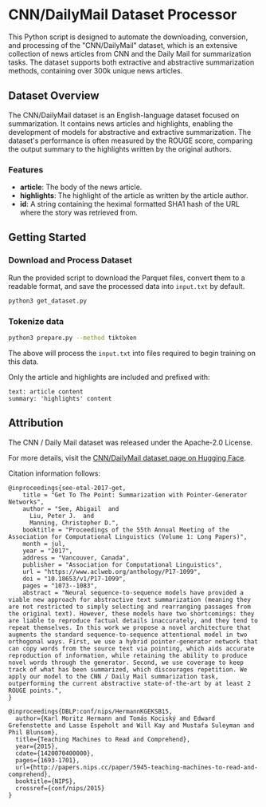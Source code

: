 # CNN/DailyMail Dataset Processor

This Python script is designed to automate the downloading, conversion, and
processing of the "CNN/DailyMail" dataset, which is an extensive collection of
news articles from CNN and the Daily Mail for summarization tasks. The dataset
supports both extractive and abstractive summarization methods, containing over
300k unique news articles.

## Dataset Overview

The CNN/DailyMail dataset is an English-language dataset focused on
summarization. It contains news articles and highlights, enabling the
development of models for abstractive and extractive summarization. The
dataset's performance is often measured by the ROUGE score, comparing the output
summary to the highlights written by the original authors.

### Features

- **article**: The body of the news article.
- **highlights**: The highlight of the article as written by the article author.
- **id**: A string containing the heximal formatted SHA1 hash of the URL where the story was retrieved from.

## Getting Started

### Download and Process Dataset

Run the provided script to download the Parquet files, convert them to a
readable format, and save the processed data into `input.txt` by default.

```bash
python3 get_dataset.py
```

### Tokenize data

```bash
python3 prepare.py --method tiktoken
```
The above will process the `input.txt` into files required to begin training on
this data.

Only the article and highlights are included and prefixed with:

```
text: article content
summary: 'highlights' content
```

## Attribution

The CNN / Daily Mail dataset was released under the Apache-2.0 License.

For more details, visit the [CNN/DailyMail dataset page on Hugging Face](https://huggingface.co/datasets/cnn_dailymail).

Citation information follows:
```
@inproceedings{see-etal-2017-get,
    title = "Get To The Point: Summarization with Pointer-Generator Networks",
    author = "See, Abigail  and
      Liu, Peter J.  and
      Manning, Christopher D.",
    booktitle = "Proceedings of the 55th Annual Meeting of the Association for Computational Linguistics (Volume 1: Long Papers)",
    month = jul,
    year = "2017",
    address = "Vancouver, Canada",
    publisher = "Association for Computational Linguistics",
    url = "https://www.aclweb.org/anthology/P17-1099",
    doi = "10.18653/v1/P17-1099",
    pages = "1073--1083",
    abstract = "Neural sequence-to-sequence models have provided a viable new approach for abstractive text summarization (meaning they are not restricted to simply selecting and rearranging passages from the original text). However, these models have two shortcomings: they are liable to reproduce factual details inaccurately, and they tend to repeat themselves. In this work we propose a novel architecture that augments the standard sequence-to-sequence attentional model in two orthogonal ways. First, we use a hybrid pointer-generator network that can copy words from the source text via pointing, which aids accurate reproduction of information, while retaining the ability to produce novel words through the generator. Second, we use coverage to keep track of what has been summarized, which discourages repetition. We apply our model to the CNN / Daily Mail summarization task, outperforming the current abstractive state-of-the-art by at least 2 ROUGE points.",
}

@inproceedings{DBLP:conf/nips/HermannKGEKSB15,
  author={Karl Moritz Hermann and Tomás Kociský and Edward Grefenstette and Lasse Espeholt and Will Kay and Mustafa Suleyman and Phil Blunsom},
  title={Teaching Machines to Read and Comprehend},
  year={2015},
  cdate={1420070400000},
  pages={1693-1701},
  url={http://papers.nips.cc/paper/5945-teaching-machines-to-read-and-comprehend},
  booktitle={NIPS},
  crossref={conf/nips/2015}
}
```

